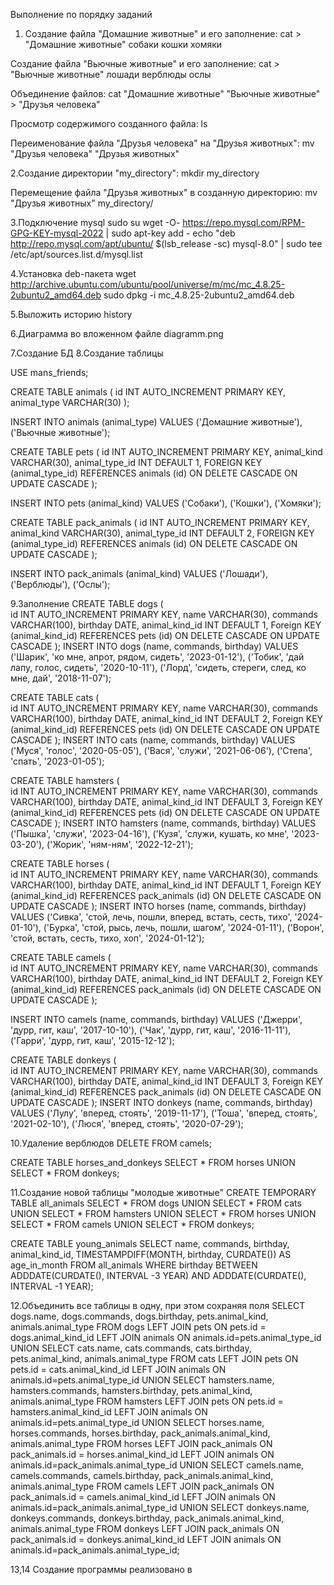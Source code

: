 Выполнение по порядку заданий

1. Создание файла "Домашние животные" и его заполнение:
cat > "Домашние животные"
собаки
кошки
хомяки

Создание файла "Вьючные животные" и его заполнение:
cat > "Вьючные животные"
лошади
верблюды
ослы

Объединение файлов:
cat "Домашние животные" "Вьючные животные" > "Друзья человека"

Просмотр содержимого созданного файла:
ls

Переименование файла "Друзья человека" на "Друзья животных":
mv "Друзья человека" "Друзья животных"




2.Создание директории "my_directory":
mkdir my_directory

Перемещение файла "Друзья животных" в созданную директорию:
mv "Друзья животных" my_directory/

3.Подключение mysql
sudo su
wget -O- https://repo.mysql.com/RPM-GPG-KEY-mysql-2022 | sudo apt-key add -
echo "deb http://repo.mysql.com/apt/ubuntu/ $(lsb_release -sc) mysql-8.0" | sudo tee /etc/apt/sources.list.d/mysql.list

4.Установка deb-пакета
wget http://archive.ubuntu.com/ubuntu/pool/universe/m/mc/mc_4.8.25-2ubuntu2_amd64.deb
sudo dpkg -i mc_4.8.25-2ubuntu2_amd64.deb

5.Выложить историю
history

6.Диаграмма во вложенном файле diagramm.png

7.Создание БД
8.Создание таблицы

USE mans_friends;

CREATE TABLE animals
(
id INT AUTO_INCREMENT PRIMARY KEY,
animal_type VARCHAR(30)
);

INSERT INTO animals (animal_type)
VALUES ('Домашние животные'), ('Вьючные животные');

CREATE TABLE pets
(
id INT AUTO_INCREMENT PRIMARY KEY,
animal_kind VARCHAR(30),
animal_type_id INT DEFAULT 1,
FOREIGN KEY (animal_type_id) REFERENCES animals (id) ON DELETE CASCADE ON UPDATE CASCADE
);

INSERT INTO pets (animal_kind)
VALUES ('Собаки'), ('Кошки'), ('Хомяки');

CREATE TABLE pack_animals
(
id INT AUTO_INCREMENT PRIMARY KEY,
animal_kind VARCHAR(30),
animal_type_id INT DEFAULT 2,
FOREIGN KEY (animal_type_id) REFERENCES animals (id) ON DELETE CASCADE ON UPDATE CASCADE
);

INSERT INTO pack_animals (animal_kind)
VALUES ('Лошади'), ('Верблюды'), ('Ослы');

9.Заполнение
CREATE TABLE dogs
(       
id INT AUTO_INCREMENT PRIMARY KEY,
name VARCHAR(30),
commands VARCHAR(100),
birthday DATE,
animal_kind_id INT DEFAULT 1,
Foreign KEY (animal_kind_id) REFERENCES pets (id) ON DELETE CASCADE ON UPDATE CASCADE
);
INSERT INTO dogs (name, commands, birthday)
VALUES ('Шарик', 'ко мне, апрот, рядом, сидеть', '2023-01-12'),
('Тобик', 'дай лапу, голос, сидеть', '2020-10-11'),
('Лорд', 'сидеть, стереги, след, ко мне, дай', '2018-11-07');

CREATE TABLE cats
(       
id INT AUTO_INCREMENT PRIMARY KEY,
name VARCHAR(30),
commands VARCHAR(100),
birthday DATE,
animal_kind_id INT DEFAULT 2,
Foreign KEY (animal_kind_id) REFERENCES pets (id) ON DELETE CASCADE ON UPDATE CASCADE
);
INSERT INTO cats (name, commands, birthday)
VALUES ('Муся', 'голос', '2020-05-05'),
('Вася', 'служи', '2021-06-06'),
('Степа', 'спать', '2023-01-05');

CREATE TABLE hamsters
(       
id INT AUTO_INCREMENT PRIMARY KEY,
name VARCHAR(30),
commands VARCHAR(100),
birthday DATE,
animal_kind_id INT DEFAULT 3,
Foreign KEY (animal_kind_id) REFERENCES pets (id) ON DELETE CASCADE ON UPDATE CASCADE
);
INSERT INTO hamsters (name, commands, birthday)
VALUES ('Пышка', 'служи', '2023-04-16'),
('Кузя', 'служи, кушать, ко мне', '2023-03-20'),
('Жорик', 'ням-ням', '2022-12-21');

CREATE TABLE horses
(       
id INT AUTO_INCREMENT PRIMARY KEY,
name VARCHAR(30),
commands VARCHAR(100),
birthday DATE,
animal_kind_id INT DEFAULT 1,
Foreign KEY (animal_kind_id) REFERENCES pack_animals (id) ON DELETE CASCADE ON UPDATE CASCADE
);
INSERT INTO horses (name, commands, birthday)
VALUES ('Сивка', 'стой, лечь, пошли, вперед, встать, сесть, тихо', '2024-01-10'),
('Бурка', 'стой, рысь, лечь, пошли, шагом', '2024-01-11'),
('Ворон', 'стой, встать, сесть, тихо, хоп', '2024-01-12');

CREATE TABLE camels
(       
id INT AUTO_INCREMENT PRIMARY KEY,
name VARCHAR(30),
commands VARCHAR(100),
birthday DATE,
animal_kind_id INT DEFAULT 2,
Foreign KEY (animal_kind_id) REFERENCES pack_animals (id) ON DELETE CASCADE ON UPDATE CASCADE
);

INSERT INTO camels (name, commands, birthday)
VALUES ('Джерри', 'дурр, гит, каш', '2017-10-10'),
('Чак', 'дурр, гит, каш', '2016-11-11'),
('Гарри', 'дурр, гит, каш', '2015-12-12');

CREATE TABLE donkeys
(       
id INT AUTO_INCREMENT PRIMARY KEY,
name VARCHAR(30),
commands VARCHAR(100),
birthday DATE,
animal_kind_id INT DEFAULT 3,
Foreign KEY (animal_kind_id) REFERENCES pack_animals (id) ON DELETE CASCADE ON UPDATE CASCADE
);
INSERT INTO donkeys (name, commands, birthday)
VALUES ('Лулу', 'вперед, стоять', '2019-11-17'),
('Тоша', 'вперед, стоять', '2021-02-10'),
('Люся', 'вперед, стоять', '2020-07-29');

10.Удаление верблюдов
DELETE FROM camels;

CREATE TABLE horses_and_donkeys SELECT * FROM horses
UNION SELECT * FROM donkeys;

11.Создание новой таблицы "молодые животные"
CREATE TEMPORARY TABLE all_animals
SELECT * FROM dogs
UNION SELECT * FROM cats
UNION SELECT * FROM hamsters
UNION SELECT * FROM horses
UNION SELECT * FROM camels
UNION SELECT * FROM donkeys;

CREATE TABLE young_animals
SELECT name, commands, birthday, animal_kind_id, TIMESTAMPDIFF(MONTH, birthday, CURDATE()) AS age_in_month
FROM all_animals
WHERE birthday BETWEEN ADDDATE(CURDATE(), INTERVAL -3 YEAR) AND ADDDATE(CURDATE(), INTERVAL -1 YEAR);

12.Объединить все таблицы в одну, при этом сохраняя поля
SELECT dogs.name, dogs.commands, dogs.birthday, pets.animal_kind, animals.animal_type
FROM dogs
LEFT JOIN pets ON pets.id = dogs.animal_kind_id
LEFT JOIN animals ON animals.id=pets.animal_type_id
UNION
SELECT cats.name, cats.commands, cats.birthday, pets.animal_kind, animals.animal_type
FROM cats
LEFT JOIN pets ON pets.id = cats.animal_kind_id
LEFT JOIN animals ON animals.id=pets.animal_type_id
UNION
SELECT hamsters.name, hamsters.commands, hamsters.birthday, pets.animal_kind, animals.animal_type
FROM hamsters
LEFT JOIN pets ON pets.id = hamsters.animal_kind_id
LEFT JOIN animals ON animals.id=pets.animal_type_id
UNION
SELECT horses.name, horses.commands, horses.birthday, pack_animals.animal_kind, animals.animal_type
FROM horses
LEFT JOIN pack_animals ON pack_animals.id = horses.animal_kind_id
LEFT JOIN animals ON animals.id=pack_animals.animal_type_id
UNION
SELECT camels.name, camels.commands, camels.birthday, pack_animals.animal_kind, animals.animal_type
FROM camels
LEFT JOIN pack_animals ON pack_animals.id = camels.animal_kind_id
LEFT JOIN animals ON animals.id=pack_animals.animal_type_id
UNION
SELECT donkeys.name, donkeys.commands, donkeys.birthday, pack_animals.animal_kind, animals.animal_type
FROM donkeys
LEFT JOIN pack_animals ON pack_animals.id = donkeys.animal_kind_id
LEFT JOIN animals ON animals.id=pack_animals.animal_type_id;

13,14 Создание программы реализовано в
    